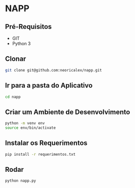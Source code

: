 # NAPP

## Pré-Requisitos
* GIT
* Python 3

## Clonar
```bash
git clone git@github.com:neoricalex/napp.git
```

## Ir para a pasta do Aplicativo
```bash
cd napp
```

## Criar um Ambiente de Desenvolvimento
```bash
python -m venv env
source env/bin/activate
```
## Instalar os Requerimentos
```bash
pip install -r requerimentos.txt
```

## Rodar
```bash
python napp.py
```